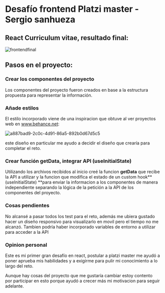 # Desafío frontend Platzi master - Sergio sanhueza

## React Curriculum vitae, resultado final:

![frontendfinal](https://user-images.githubusercontent.com/75919670/118411419-6e638c00-b662-11eb-8449-5e5ffc56e73c.png)

## Pasos en el proyecto:
### Crear los componentes del proyecto
Los componentes del proyecto fueron creados en base a la estructura propuesta para representar la información.

### Añade estilos
El estilo incorporado viene de una inspiracion que obtuve al ver proyectos web en www.behance.net:

![a887bad9-2c0c-4d91-86a5-892b0d67d5c5](https://user-images.githubusercontent.com/75919670/118411423-73c0d680-b662-11eb-8d1e-7f1d05051cce.jpg)

este diseño en particular me ayudo a decidir el diseño que crearía para completar el reto.


### Crear función getData, integrar API (useInitialState)
Utilizando los archivos recibidos al inicio creé la funcion **getData** que recibe la API a utilizar y la funcion que modifica el estado de un custom hook**(useInitialState) **para enviar la informacion a los componentes de manera independiente separando la lógica de la petición a la API de los componentes del proyecto.


### Cosas pendientes
No alcansé a pasar todos los test para el reto, además me ubiera gustado hacer un diseño responsivo para visualizarlo en movil pero el tiempo no me alcanzó.
Tambien podría haber incorporado variables de entorno a utilizar para acceder a la API

### Opinion personal

Este es mi primer gran desafío en react, postular a platzi master me ayudó a poner aprueba mis habilidades y a exigirme para pulir mi conocimiento a lo largo del reto.

Aunque hay cosas del proyecto que me gustaría cambiar estoy contento por participar en esto porque ayudó a crecer más mi motivacion para seguir adelante.
